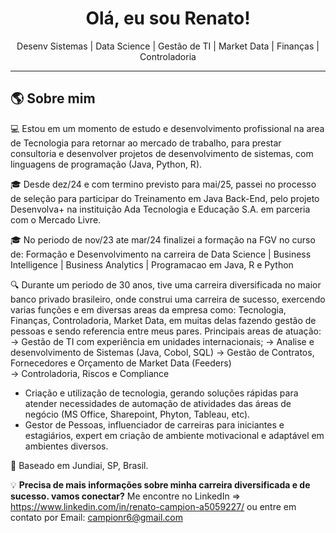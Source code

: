 <h1 align="center"> Olá, eu sou Renato!</h1>

<p align="center">
   Desenv Sistemas |  Data Science |  Gestão de TI  |  Market Data |  Finanças |  Controladoria 
</p>

---

## 🌎 Sobre mim  

💻 Estou em um momento de estudo e desenvolvimento profissional na area de Tecnologia para retornar ao mercado de trabalho, para prestar consultoria e desenvolver projetos de desenvolvimento de sistemas, com linguagens de programação (Java, Python, R).
    
🎓 Desde dez/24 e com termino previsto para mai/25, passei no processo de seleção para participar do Treinamento em Java Back-End, pelo projeto Desenvolva+ na instituição Ada Tecnologia     e Educação S.A. em parceria com o Mercado Livre. 

🎓 No periodo de nov/23 ate mar/24 finalizei a formação na FGV no curso de: Formação e Desenvolvimento na carreira de Data Science | Business Intelligence | Business Analytics |             Programacao em Java, R e Python
    
🔍 Durante um periodo de 30 anos, tive uma carreira diversificada no maior banco privado brasileiro, onde construi uma carreira de sucesso, exercendo varias funções e em diversas areas 
    da empresa como: Tecnologia, Finanças, Controladoria, Market Data, em muitas delas fazendo gestão de pessoas e sendo referencia entre meus pares. 
    Principais areas de atuação:    
    -> Gestão de TI com experiência em unidades internacionais;
    -> Analise e desenvolvimento de Sistemas (Java, Cobol, SQL)
    -> Gestão de Contratos, Fornecedores e Orçamento de Market Data (Feeders)    
    -> Controladoria, Riscos e Compliance
    
   - Criação e utilização de tecnologia, gerando soluções rápidas para atender necessidades de automação de atividades das áreas de negócio (MS Office, Sharepoint, Phyton, Tableau, etc).
   - Gestor de Pessoas, influenciador de carreiras para iniciantes e estagiários, expert em criação de ambiente motivacional e adaptável em ambientes diversos.
        
📍 Baseado em Jundiai, SP, Brasil.  

💡 **Precisa de mais informações sobre minha carreira diversificada e de sucesso. vamos conectar?** 
     Me encontre no LinkedIn => https://www.linkedin.com/in/renato-campion-a5059227/ ou entre em contato por Email: campionr6@gmail.com  





